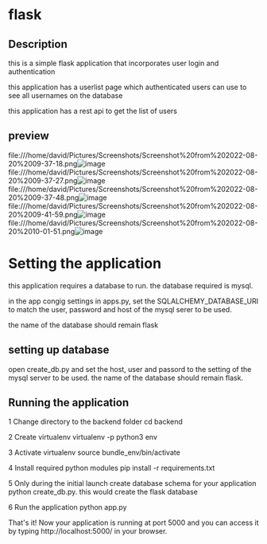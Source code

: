 # flask

## Description
this is a simple flask application that incorporates user login and authentication

this application has a userlist page which authenticated users can use to see all usernames on the database

this application has a rest api to get the list of users


## preview
file:///home/david/Pictures/Screenshots/Screenshot%20from%202022-08-20%2009-37-18.png![image](https://user-images.githubusercontent.com/111660735/185769603-f721bdce-2152-4a90-9666-94acf6212bf2.png)
file:///home/david/Pictures/Screenshots/Screenshot%20from%202022-08-20%2009-37-27.png![image](https://user-images.githubusercontent.com/111660735/185769618-18be5d8a-daea-4f84-b27d-cb0cddd72b5d.png)
file:///home/david/Pictures/Screenshots/Screenshot%20from%202022-08-20%2009-37-48.png![image](https://user-images.githubusercontent.com/111660735/185769622-769ea315-53e5-488a-808e-fb98958f7860.png)
file:///home/david/Pictures/Screenshots/Screenshot%20from%202022-08-20%2009-41-59.png![image](https://user-images.githubusercontent.com/111660735/185769627-4729fb93-956f-4ab1-9677-4244b9f72351.png)
file:///home/david/Pictures/Screenshots/Screenshot%20from%202022-08-20%2010-01-51.png![image](https://user-images.githubusercontent.com/111660735/185769666-4fad65dd-4c63-431f-a16a-a316acd9311c.png)



# Setting the application
this application requires a database to run. the database required is mysql.

in the app congig settings in apps.py, set the SQLALCHEMY_DATABASE_URI to match the user, password and host of the mysql serer to be used.

the name of the database should remain flask

## setting up database
open create_db.py and set the host, user and passord to the setting of the mysql server to be used.
the name of the database should remain flask.


## Running the application

1  Change directory to the backend folder cd backend

2  Create virtualenv virtualenv -p python3 env

3  Activate virtualenv source bundle_env/bin/activate

4  Install required python modules pip install -r requirements.txt

5  Only during the initial launch create database schema for your application python create_db.py. this would create the flask database

6  Run the application python app.py

That's it! Now your application is running at port 5000 and you can access it by typing http://localhost:5000/ in your browser.
